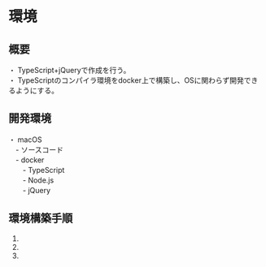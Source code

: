 # 環境
## 概要
・ TypeScript+jQueryで作成を行う。  
・ TypeScriptのコンパイラ環境をdocker上で構築し、OSに関わらず開発できるようにする。  
## 開発環境
・ macOS  
　- ソースコード  
　- docker  
　　- TypeScript  
　　- Node.js  
　　- jQuery  
## 環境構築手順
1.  
2.  
3.  